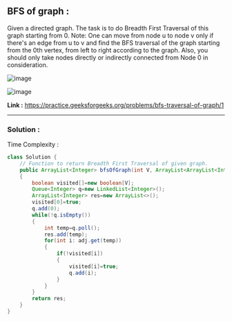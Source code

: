 ## BFS of graph :
Given a directed graph. The task is to do Breadth First Traversal of this graph starting from 0.
Note: One can move from node u to node v only if there's an edge from u to v and find the BFS traversal of the graph starting from the 0th vertex, from left to right according to the graph. Also, you should only take nodes directly or indirectly connected from Node 0 in consideration.

![image](https://user-images.githubusercontent.com/23376002/161804096-5b46cd31-a4af-4a5c-988a-a3ad47a397fc.png)

![image](https://user-images.githubusercontent.com/23376002/161804156-412b75ef-c327-413b-bbdd-590b25d92cff.png)


**Link :** https://practice.geeksforgeeks.org/problems/bfs-traversal-of-graph/1


---------------------------------------------------------------------------------------------------------------------------------------------------


### Solution :

Time Complexity :


```java
class Solution {
    // Function to return Breadth First Traversal of given graph.
    public ArrayList<Integer> bfsOfGraph(int V, ArrayList<ArrayList<Integer>> adj) 
    {
        boolean visited[]=new boolean[V];
        Queue<Integer> q=new LinkedList<Integer>();
        ArrayList<Integer> res=new ArrayList<>();
        visited[0]=true;
        q.add(0);
        while(!q.isEmpty())
        {
            int temp=q.poll();
            res.add(temp);
            for(int i: adj.get(temp))
            {
                if(!visited[i])
                {
                    visited[i]=true;
                    q.add(i);
                }
            }
        }
        return res;
    }
}
```



